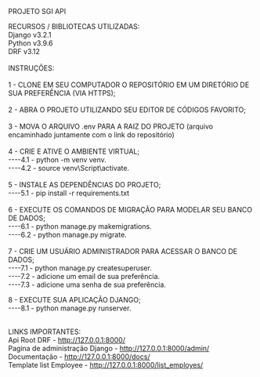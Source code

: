 PROJETO SGI API </br>

RECURSOS / BIBLIOTECAS UTILIZADAS: </br>
Django v3.2.1</br>
Python v3.9.6</br>
DRF v3.12</br>
</br>
INSTRUÇÕES:</br>
</br>
1 - CLONE EM SEU COMPUTADOR O REPOSITÓRIO EM UM DIRETÓRIO DE SUA PREFERÊNCIA (VIA HTTPS);</br>
</br>
2 - ABRA O PROJETO UTILIZANDO SEU EDITOR DE CÓDIGOS FAVORITO;</br>
</br>
3 - MOVA O ARQUIVO .env PARA A RAIZ DO PROJETO (arquivo encaminhado juntamente com o link do repositório)</br>
</br>
4 - CRIE E ATIVE O AMBIENTE VIRTUAL;</br>
----4.1 - python -m venv venv.</br>
----4.2 - source venv\Script\activate.</br>
</br>
5 - INSTALE AS DEPENDÊNCIAS DO PROJETO;</br>
----5.1 - pip install -r requirements.txt</br>
</br>
6 - EXECUTE OS COMANDOS DE MIGRAÇÃO PARA MODELAR SEU BANCO DE DADOS;</br>
----6.1 - python manage.py makemigrations.</br>
----6.2 - python manage.py migrate.</br>
</br>
7 - CRIE UM USUÁRIO ADMINISTRADOR PARA ACESSAR O BANCO DE DADOS;</br>
----7.1 - python manage.py createsuperuser.</br>
----7.2 - adicione um email de sua preferência.</br>
----7.3 - adicione uma senha de sua preferência.</br>

8 - EXECUTE SUA APLICAÇÃO DJANGO;</br>
----8.1 - python manage.py runserver.</br>
</br>

LINKS IMPORTANTES:</br>
Api Root DRF - http://127.0.0.1:8000/</br>
Pagina de administração Django - http://127.0.0.1:8000/admin/</br>
Documentação - http://127.0.0.1:8000/docs/</br>
Template list Employee - http://127.0.0.1:8000/list_employes/</br>


